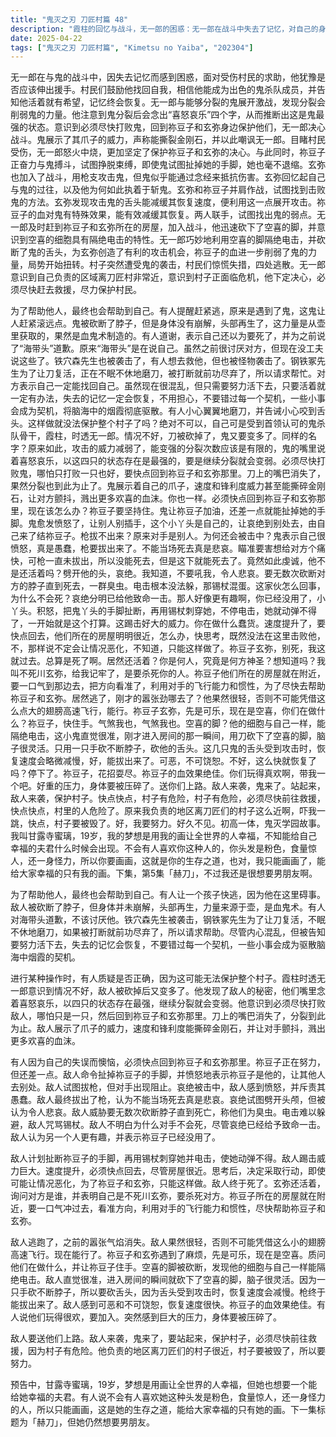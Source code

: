 ```yaml
---
title: "鬼灭之刃 刀匠村篇 48"
description: "霞柱的回忆与战斗，无一郎的困惑：无一郎在战斗中失去了记忆，对自己的身份感到困惑。村民们受伤向他求助，但他对是否应该帮助他们感到犹豫。霞柱的回忆与战斗，找回自我：村民鼓励无一郎找回自我，并告诉他活着就有希望，失去的记忆总会恢复。他们相信他能成为真正的鬼杀队骨干。霞柱的回忆与战斗，与分裂鬼的战斗：无一郎与能够分裂的鬼战斗，发现分裂会削弱鬼的力量。他注意到鬼分裂后嘴里会念出“喜怒哀乐”四个字，推测这是鬼最强的状态。霞柱的回忆与战斗，必须保护的人：无一郎意识到自己必须尽快打败鬼，回到祢豆子和玄弥身边，保护他们。霞柱的回忆与战斗，鬼的爪子：鬼展示了自己爪子的威力，声称能撕碎金刚石，并嘲讽无一郎。霞柱的回忆与战斗，愤怒与决心：看到村民受伤，无一郎感到愤怒，决心保护祢豆子和玄弥。霞柱的回忆与战斗，祢豆子的战斗：祢豆子正在与鬼战斗，试图挣脱束缚。鬼试图扯掉她的手脚，但祢豆子坚持抵抗。霞柱的回忆与战斗，玄弥的加入：玄弥加入战斗，与鬼对抗。他使用枪支攻击，但鬼似乎能通过念经来抵抗伤害。霞柱的回忆与战斗，玄弥的回忆：玄弥回忆起自己与鬼的战斗，以及他为何如此执着于杀死鬼。霞柱的回忆与战斗，合作与战术：玄弥和祢豆子合作，试图击败鬼。玄弥发现鬼的舌头在受到攻击时恢复速度会减慢，并利用这一点。霞柱的回忆与战斗，鬼的弱点：祢豆子的血对鬼有特殊效果，能减缓其恢复速度。玄弥和祢豆子联手，试图找到鬼的弱点。霞柱的回忆与战斗，无一郎的回归：无一郎赶到祢豆子和玄弥所在的房屋，发现他们正在与鬼战斗。他迅速加入战斗，砍下了空喜的脚，并意识到空喜的细胞能隔绝电击。霞柱的回忆与战斗，局势扭转：无一郎利用空喜的脚隔绝电击，并砍断了鬼的舌头，为玄弥创造了机会。祢豆子的血进一步削弱了鬼的力量。霞柱的回忆与战斗，村民的危机：村子遭到鬼的袭击，村民们惊慌失措，四处逃散。无一郎意识到自己负责的地区离刀匠村很近，决心前往救援。霞柱的回忆与战斗，前往救援：无一郎意识到村子有危险，必须尽快前往救援。他下定决心，要努力保护村民。鬼灭学园小剧场，甘露寺蜜璃的梦想：甘露寺蜜璃梦想用自己的画让全世界的人幸福，但她也渴望找到能给她幸福的夫君。鬼灭学园小剧场，被嘲笑的梦想：甘露寺蜜璃被嘲笑，因为她头发是粉色，食量惊人，还一身怪力。她被告知只能通过画画来实现自己的价值。鬼灭学园小剧场，画画是生存之道：甘露寺蜜璃意识到画画是她的生存之道，能给大家带来幸福。但她仍然渴望拥有男朋友。下集预告，赫刀：下集预告标题为「赫刀」。"
date: 2025-04-22
tags: ["鬼灭之刃 刀匠村篇", "Kimetsu no Yaiba", "202304"]
---
```


无一郎在与鬼的战斗中，因失去记忆而感到困惑，面对受伤村民的求助，他犹豫是否应该伸出援手。村民们鼓励他找回自我，相信他能成为出色的鬼杀队成员，并告知他活着就有希望，记忆终会恢复。无一郎与能够分裂的鬼展开激战，发现分裂会削弱鬼的力量。他注意到鬼分裂后会念出“喜怒哀乐”四个字，从而推断出这是鬼最强的状态。意识到必须尽快打败鬼，回到祢豆子和玄弥身边保护他们，无一郎决心战斗。鬼展示了其爪子的威力，声称能撕裂金刚石，并以此嘲讽无一郎。目睹村民受伤，无一郎怒火中烧，更加坚定了保护祢豆子和玄弥的决心。与此同时，祢豆子正奋力与鬼搏斗，试图挣脱束缚，即使鬼试图扯掉她的手脚，她也毫不退缩。玄弥也加入了战斗，用枪支攻击鬼，但鬼似乎能通过念经来抵抗伤害。玄弥回忆起自己与鬼的过往，以及他为何如此执着于斩鬼。玄弥和祢豆子并肩作战，试图找到击败鬼的方法。玄弥发现攻击鬼的舌头能减缓其恢复速度，便利用这一点展开攻击。祢豆子的血对鬼有特殊效果，能有效减缓其恢复。两人联手，试图找出鬼的弱点。无一郎及时赶到祢豆子和玄弥所在的房屋，加入战斗，他迅速砍下了空喜的脚，并意识到空喜的细胞具有隔绝电击的特性。无一郎巧妙地利用空喜的脚隔绝电击，并砍断了鬼的舌头，为玄弥创造了有利的攻击机会，祢豆子的血进一步削弱了鬼的力量，局势开始扭转。村子突然遭受鬼的袭击，村民们惊慌失措，四处逃散。无一郎意识到自己负责的区域离刀匠村非常近，意识到村子正面临危机，他下定决心，必须尽快赶去救援，尽力保护村民。

为了帮助他人，最终也会帮助到自己。有人提醒赶紧逃，原来是遇到了鬼，这鬼让人赶紧滚远点。鬼被砍断了脖子，但是身体没有崩解，头部再生了，这力量是从壶里获取的，果然是血鬼术制造的。有人道谢，表示自己还以为要死了，并为之前说了“海带头”道歉。原来“海带头”是在说自己。虽然之前很讨厌对方，但现在没工夫说这些了。铁穴森先生也被袭击了，有人想去救他，但也被怪物袭击了。钢铁冢先生为了让刀复活，正在不眠不休地磨刀，被打断就前功尽弃了，所以请求帮忙。对方表示自己一定能找回自己。虽然现在很混乱，但只需要努力活下去，只要活着就一定有办法，失去的记忆一定会恢复，不用担心，不要错过每一个契机，一些小事会成为契机，将脑海中的烟霞彻底驱散。有人小心翼翼地磨刀，并告诫小心咬到舌头。这样做就没法保护整个村子了吗？绝对不可以，自己可是受到首领认可的鬼杀队骨干，霞柱，时透无一郎。情况不好，刀被砍掉了，鬼又要变多了。同样的名字？原来如此，攻击的威力减弱了，能变强的分裂次数应该是有限的，鬼的嘴里说着喜怒哀乐，以这四只的状态存在是最强的，要是继续分裂就会变弱。必须尽快打败鬼，哪怕只打败一只也好，要快点回到祢豆子和玄弥那里。刀上的嘴巴消失了，果然分裂也到此为止了。鬼展示着自己的爪子，速度和锋利度威力甚至能撕碎金刚石，让对方颤抖，溅出更多欢喜的血沫。你也一样。必须快点回到祢豆子和玄弥那里，现在该怎么办？祢豆子要坚持住。鬼让祢豆子加油，还差一点就能扯掉她的手脚。鬼愈发愤怒了，让别人别插手，这个小丫头是自己的，让哀绝到别处去，由自己来了结祢豆子。枪拔不出来？原来对手是别人。为何还会被击中？鬼表示自己很愤怒，真是愚蠢，枪要拔出来了。不能当场死去真是悲哀。瞄准要害想给对方个痛快，可枪一直未拔出，所以没能死去，但是这下就能死去了。竟然如此虔诚，他不是还活着吗？劈开他的头，哀绝。我知道，不要吼我，令人悲哀。要无数次砍断对方的脖子直到死去，一群臭虫。电击根本没法躲，那锡杖混蛋。这家伙怎么回事，为什么不会死？哀绝分明已给他致命一击。那人好像更有趣啊，你已经没用了，小丫头。积怒，把鬼丫头的手脚扯断，再用锡杖刺穿她，不停电击，她就动弹不得了，一开始就是这个打算。这踢击好大的威力。你在做什么蠢货。速度提升了，要快点回去，他们所在的房屋明明很近，怎么办，快思考，既然没法在这里击败他，不，那样说不定会让情况恶化，不知道，只能这样做了。祢豆子玄弥，别死，我这就过去。总算是死了啊。居然还活着？你是何人，究竟是何方神圣？想知道吗？我叫不死川玄弥，给我记牢了，是要杀死你的人。祢豆子他们所在的房屋就在附近，要一口气到那边去，把方向看准了，利用对手的飞行能力和惯性，为了尽快去帮助祢豆子和玄弥。居然逃了，刚才的嚣张劲哪去了？他果然很轻，否则不可能凭借这么点大的翅膀高速飞行，能行。祢豆子玄弥，先是可乐，现在是空喜，你们在做什么？祢豆子，快住手。气煞我也，气煞我也。空喜的脚？他的细胞与自己一样，能隔绝电击，这小鬼直觉很准，刚才进入房间的那一瞬间，用刀砍下了空喜的脚，脑子很灵活。只用一只手砍不断脖子，砍他的舌头。这几只鬼的舌头受到攻击时，恢复速度会略微减慢，好，能拔出来了。可恶，不可饶恕。不好，这么快就恢复了吗？停下了。祢豆子，花招耍尽。祢豆子的血效果绝佳。你们玩得真欢啊，带我一个吧。好重的压力，身体要被压碎了。送你们上路。敌人来袭，鬼来了。站起来，敌人来袭，保护村子。快点快点，村子有危险，村子有危险，必须尽快前往救援，快点快点，村里的人危险了。原来我负责的地区离刀匠们的村子这么近啊，吓我一跳，快点，村子要被毁了。好，我要努力。好久不见。初高一体，鬼灭学园故事。我叫甘露寺蜜璃，19岁，我的梦想是用我的画让全世界的人幸福，不知能给自己幸福的夫君什么时候会出现。不会有人喜欢你这种人的，你头发是粉色，食量惊人，还一身怪力，所以你要画画，这就是你的生存之道，也对，我只能画画了，能给大家幸福的只有我的画。下集，第5集「赫刀」，不过我还是很想要男朋友啊。

为了帮助他人，最终也会帮助到自己。有人让一个孩子快逃，因为他在这里碍事。敌人被砍断了脖子，但身体并未崩解，头部再生，力量来源于壶，是血鬼术。有人对海带头道歉，不该讨厌他。铁穴森先生被袭击，钢铁冢先生为了让刀复活，不眠不休地磨刀，如果被打断就前功尽弃了，所以请求帮助。尽管内心混乱，但被告知要努力活下去，失去的记忆会恢复，不要错过每一个契机，一些小事会成为驱散脑海中烟霞的契机。

进行某种操作时，有人质疑是否正确，因为这可能无法保护整个村子。霞柱时透无一郎意识到情况不好，敌人被砍掉后又变多了。他发现了敌人的秘密，他们嘴里念着喜怒哀乐，以四只的状态存在最强，继续分裂就会变弱。他意识到必须尽快打败敌人，哪怕只是一只，然后回到祢豆子和玄弥那里。刀上的嘴巴消失了，分裂到此为止。敌人展示了爪子的威力，速度和锋利度能撕碎金刚石，并让对手颤抖，溅出更多欢喜的血沫。

有人因为自己的失误而懊恼，必须快点回到祢豆子和玄弥那里。祢豆子正在努力，但还差一点。敌人命令扯掉祢豆子的手脚，并愤怒地表示祢豆子是他的，让其他人去别处。敌人试图拔枪，但对手出现阻止。哀绝被击中，敌人感到愤怒，并斥责其愚蠢。敌人最终拔出了枪，认为不能当场死去真是悲哀。哀绝试图劈开头颅，但被认为令人悲哀。敌人威胁要无数次砍断脖子直到死亡，称他们为臭虫。电击难以躲避，敌人咒骂锡杖。敌人不明白为什么对手不会死，尽管哀绝已经给予致命一击。敌人认为另一个人更有趣，并表示祢豆子已经没用了。

敌人计划扯断祢豆子的手脚，再用锡杖刺穿她并电击，使她动弹不得。敌人踢击威力巨大。速度提升，必须快点回去，尽管房屋很近。思考后，决定采取行动，即使可能让情况恶化，为了祢豆子和玄弥，只能这样做。敌人终于死了。玄弥还活着，询问对方是谁，并表明自己是不死川玄弥，要杀死对方。祢豆子所在的房屋就在附近，要一口气冲过去，看准方向，利用对手的飞行能力和惯性，尽快帮助祢豆子和玄弥。

敌人逃跑了，之前的嚣张气焰消失。敌人果然很轻，否则不可能凭借这么小的翅膀高速飞行。现在能行了。祢豆子和玄弥遇到了麻烦，先是可乐，现在是空喜。质问他们在做什么，并让祢豆子住手。空喜的脚被砍断，发现他的细胞与自己一样能隔绝电击。敌人直觉很准，进入房间的瞬间就砍下了空喜的脚，脑子很灵活。因为一只手砍不断脖子，所以要砍舌头，因为舌头受到攻击时，恢复速度会减慢。枪终于能拔出来了。敌人感到可恶和不可饶恕，恢复速度很快。祢豆子的血效果绝佳。有人说他们玩得很欢，要加入。突然感到巨大的压力，身体要被压碎了。

敌人要送他们上路。敌人来袭，鬼来了，要站起来，保护村子，必须尽快前往救援，因为村子有危险。他负责的地区离刀匠们的村子很近，村子要被毁了，所以要努力。

预告中，甘露寺蜜璃，19岁，梦想是用画让全世界的人幸福，但她也想要一个能给她幸福的夫君。有人说不会有人喜欢她这种头发是粉色，食量惊人，还一身怪力的人，所以只能画画，这是她的生存之道，能给大家幸福的只有她的画。下一集标题为「赫刀」，但她仍然想要男朋友。